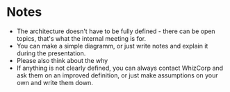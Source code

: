 # Notes

- The architecture doesn't have to be fully defined - there can be open topics, that's what the internal meeting is for.
- You can make a simple diagramm, or just write notes and explain it during the presentation.
- Please also think about the why
- If anything is not clearly defined, you can always contact WhizCorp and ask them on an improved definition, or just make assumptions on your own and write them down.